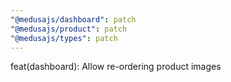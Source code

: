 ```yaml
---
"@medusajs/dashboard": patch
"@medusajs/product": patch
"@medusajs/types": patch
---
```


feat(dashboard): Allow re-ordering product images
